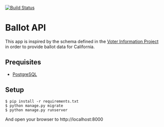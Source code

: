 [![Build
Status](https://travis-ci.org/adborden/ballot-api.svg?branch=master)](https://travis-ci.org/adborden/ballot-api)

# Ballot API

This app is inspired by the schema defined in the [Voter Information
Project](https://www.votinginfoproject.org/) in order to provide ballot data for
California.

## Prequisites

- [PostgreSQL](https://www.postgresql.org/)


## Setup

    $ pip install -r requirements.txt
    $ python manage.py migrate
    $ python manage.py runserver

And open your browser to http://localhost:8000
